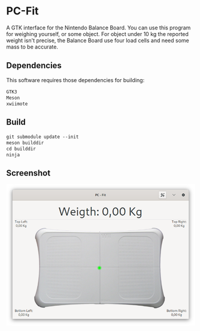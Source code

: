 # PC-Fit
A GTK interface for the Nintendo Balance Board. You can use this program for weighing yourself, or some object.
For object under 10 kg the reported weight isn't precise, the Balance Board use four load cells and need some mass to be accurate.  

## Dependencies

This software requires those dependencies for building:

```
GTK3
Meson
xwiimote
```

## Build

```
git submodule update --init
meson builddir
cd builddir
ninja
```

## Screenshot

![](Screenshot.png)